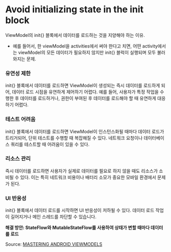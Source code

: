 # Avoid initializing state in the init block

ViewModel의 init{} 블록에서 데이터를 로드하는 것을 지양해야 하는 이유.

- 예를 들어서, 한 viewModel을 activities에서 써야 한다고 치면, 어떤 activity에서는 viewModel의 모든 데이터가 필요하지 않지만 init{} 블럭이 실행되며 모두 불러와지는 문제.
 
### 유연성 제한
init{} 블록에서 데이터를 로드하면 ViewModel이 생성되는 즉시 데이터를 로드하게 되어, 데이터 로드 시점을 유연하게 제어하기 어렵다. 예를 들어, 사용자가 특정 작업을 수행한 후 데이터를 로드하거나, 권한이 부여된 후 데이터를 로드해야 할 때 유연하게 대응하기 어렵다. 

### 테스트 어려움
init{} 블록에서 데이터를 로드하면 ViewModel이 인스턴스화될 때마다 데이터 로드가 트리거되어, 단위 테스트를 수행할 때 복잡해질 수 있다. 네트워크 요청이나 데이터베이스 쿼리를 테스트할 때 어려움이 있을 수 있다.

### 리소스 관리
즉시 데이터를 로드하면 사용자가 실제로 데이터를 필요로 하지 않을 때도 리소스가 소비될 수 있다. 이는 특히 네트워크 비용이나 배터리 소모가 중요한 모바일 환경에서 문제가 된다.

### UI 반응성
init{} 블록에서 데이터 로드를 시작하면 UI 반응성이 저하될 수 있다. 데이터 로드 작업이 길어지거나 메인 스레드를 차단할 수 있습니다.

**해결 방안: StateFlow와 MutableStateFlow를 사용하여 상태가 변할 때마다 데이터를 로드**

Source: [MASTERING ANDROID VIEWMODELS][link]

[link]: [https://android-developers.googleblog.com/2024/05/whats-new-in-jetpack-compose-at-io-24.html]
